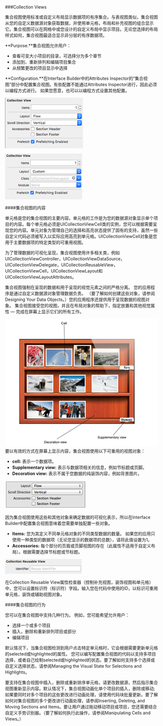 ###Collection Views

集合视图使用标准或自定义布局显示数据项的有序集合。与表视图类似，集合视图从您的自定义数据源对象获取数据，并使用单元格，布局和补充视图的组合显示它。集合视图可以在网格中或您设计的自定义布局中显示项目。无论您选择的布局样式如何，集合视图最适合显示非分层的有序数据项。

**Purpose.**集合视图允许用户：
- 查看可变大小项目的目录，可选择分为多个章节
- 添加到、重新排列和编辑项目集合
- 从频繁更改的项目显示中选择

**Configuration.**在Interface Builder中的Attributes Inspector的“集合视图”部分中配置集合视图。有些配置不能通过Attributes Inspector进行，因此必须以编程方式进行。 如果您愿意，也可以以编程方式设置其他配置。

![](/assets/Snip20161104_12.png)    

![](/assets/Snip20161104_13.png)

####集合视图的内容

单元格是您的集合视图的主要内容。单元格的工作是为您的数据源对象显示单个项目的内容。每个单元格必须是UICollectionViewCell类的实例，您可以根据需要呈现您的内容。单元对象为管理自己的选择和高亮状态提供了固有的支持，虽然一些自定义代码必须被写入以实际应用高亮到单元格。UICollectionViewCell对象是您用于主要数据项的特定类型的可重用视图。

为了管理数据的可视化呈现，集合视图使用许多相关类，例如UICollectionViewController，UICollectionViewDataSource，UICollectionViewDelegate，UICollectionReusableView，UICollectionViewCell，UICollectionViewLayout和UICollectionViewLayoutAttributes。

集合视图强制在呈现的数据和用于呈现的视觉元素之间的严格分离。 您的应用程序是通过自定义数据源对象管理数据负责。 （要了解如何创建这些对象，请参阅Designing Your Data Objects。）您的应用程序还提供用于呈现数据的视图对象。 集合视图接受您的视图，并且在布局对象的帮助下，指定放置和其他视觉属性 — 完成在屏幕上显示它们的所有工作。

![](/assets/Snip20161103_9.png)
要以有效的方式在屏幕上显示内容，集合视图使用以下可重用的视图对象：

- **cell:** 表示一个数据项。
- **Supplementary view:** 表示与数据项相关的信息，例如节标题或页脚。
- **Decoration view:** 表示不属于您数据的纯装饰内容，例如背景图片。

![](/assets/Snip20161104_11.png)

因为集合视图使用这些和其他对象来确定数据的可视化表示，所以在Interface Builder中配置集合视图意味着您需要单独配置一些对象。

- **Items:** 您为其定义不同单元格对象的不同类型数据的数量。 如果您的应用只使用一种类型的数据项（无论您显示的数据项的总数），请将此值设置为1。
- **Accessories:** 每个部分的页眉或页脚视图的存在（此属性不适用于自定义布局）。根据需要选择节标题或节标题。

![](/assets/Snip20161104_14.png)

在Collection Reusable View属性检查器（控制补充视图，装饰视图和单元格）中，您可以设置标识符（标识符）字段。输入您在代码中使用的ID，以标识可重用单元格，装饰或辅助视图对象。

####集合视图的行为

您可以在集合视图中支持几种行为。 例如，您可能希望允许用户：
- 选择一个或多个项目
- 插入，删除和重新排列项目或部分
- 编辑项目

默认情况下，当集合视图检测到用户点击特定单元格时，它会根据需要更新单元格的selected或highlighted的属性。 您可以编写配置集合视图的代码以支持多项目选择，或者自己绘制selected或highlighted的状态。要了解如何支持多个选择或自定义选择状态，请参阅Managing the Visual State for Selections and Highlights。

要支持在集合视图中插入，删除或重新排序单元格，请更改数据源，然后指示集合视图重新显示内容。默认情况下，集合视图动画化单个项目的插入，删除或移动; 如果要同时对多个项目的这些更改进行动画处理，请使用代码块批量更新。要了解如何对集合视图的多个更改进行动画处理，请参阅Inserting, Deleting, and Moving Sections and Items。要让用户通过拖动移动项目或项目，您还需要结合自定义手势识别器。（要了解如何执行此操作，请参阅Manipulating Cells and Views。）


